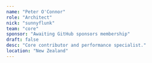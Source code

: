```yaml
---
name: "Peter O'Connor"
role: "Architect"
nick: "sunnyflunk"
team: "core"
sponsor: "Awaiting GitHub sponsors membership"
draft: false
desc: "Core contributor and performance specialist."
location: "New Zealand"
---
```


